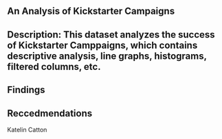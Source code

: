 
An Analysis of Kickstarter Campaigns
---
Description: This dataset analyzes the success of Kickstarter Camppaigns, which contains descriptive analysis, line graphs, histograms, filtered columns, etc.
---
Findings
---
Reccedmendations
---
Katelin Catton
